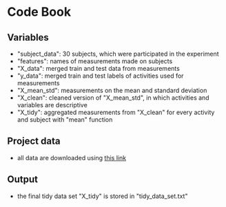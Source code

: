 # Code Book

## Variables

- "subject_data": 30 subjects, which were participated in the experiment 
- "features": names of measurements made on subjects
- "X_data": merged train and test data from measurements
- "y_data": merged train and test labels of activities used for measurements
- "X_mean_std": measurements on the mean and standard deviation
- "X_clean": cleaned version of "X_mean_std", in which activities and variables are descriptive
- "X_tidy": aggregated measurements from "X_clean" for every activity and subject with "mean" function

## Project data

- all data are downloaded using [this link](https://d396qusza40orc.cloudfront.net/getdata%2Fprojectfiles%2FUCI%20HAR%20Dataset.zip)

## Output

- the final tidy data set "X_tidy" is stored in "tidy_data_set.txt"
